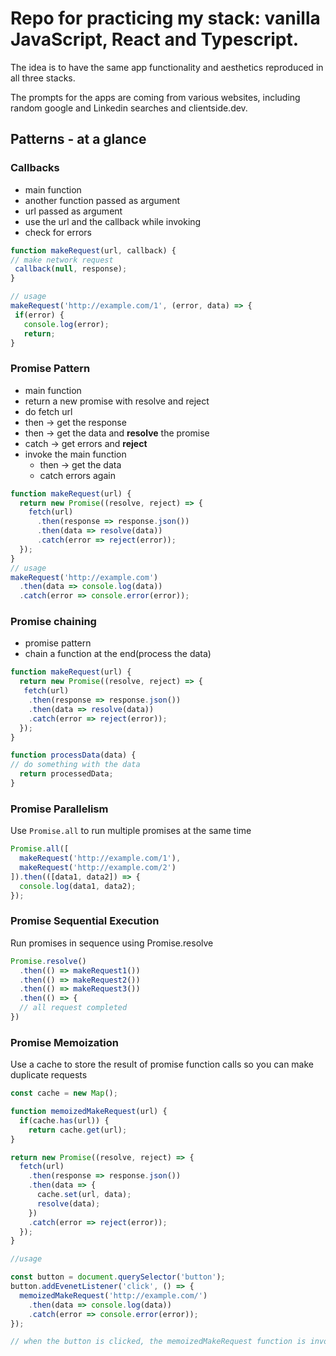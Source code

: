 # Repo for practicing my stack: vanilla JavaScript, React and Typescript.

The idea is to have the same app functionality and aesthetics reproduced in all three stacks.

The prompts for the apps are coming from various websites, including random google and Linkedin searches and clientside.dev.

## Patterns - at a glance

### Callbacks

- main function
- another function passed as argument
- url passed as argument
- use the url and the callback while invoking
- check for errors

```JavaScript
function makeRequest(url, callback) {
// make network request
 callback(null, response);
}

// usage
makeRequest('http://example.com/1', (error, data) => {
 if(error) {
   console.log(error);
   return;
}
```

### Promise Pattern

- main function
- return a new promise with resolve and reject
- do fetch url
- then -> get the response
- then -> get the data and **resolve** the promise
- catch -> get errors and **reject**
- invoke the main function
  - then -> get the data
  - catch errors again

```JavaScript
function makeRequest(url) {
  return new Promise((resolve, reject) => {
    fetch(url)
      .then(response => response.json())
      .then(data => resolve(data))
      .catch(error => reject(error));
  });
}
// usage
makeRequest('http://example.com')
  .then(data => console.log(data))
  .catch(error => console.error(error));
```

### Promise chaining

- promise pattern
- chain a function at the end(process the data)

```JavaScript
function makeRequest(url) {
  return new Promise((resolve, reject) => {
   fetch(url)
    .then(response => response.json())
    .then(data => resolve(data))
    .catch(error => reject(error));
  });
}

function processData(data) {
// do something with the data
  return processedData;
}
```

### Promise Parallelism

Use `Promise.all` to run multiple promises at the same time

```JavaScript
Promise.all([
  makeRequest('http://example.com/1'),
  makeRequest('http://example.com/2')
]).then(([data1, data2]) => {
  console.log(data1, data2);
});

```

### Promise Sequential Execution

Run promises in sequence using Promise.resolve

```JavaScript
Promise.resolve()
  .then(() => makeRequest1())
  .then(() => makeRequest2())
  .then(() => makeRequest3())
  .then(() => {
  // all request completed
})
```

### Promise Memoization

Use a cache to store the result of promise function calls so you can make duplicate requests

```JavaScript
const cache = new Map();

function memoizedMakeRequest(url) {
  if(cache.has(url)) {
    return cache.get(url);
}

return new Promise((resolve, reject) => {
  fetch(url)
    .then(response => response.json())
    .then(data => {
      cache.set(url, data);
      resolve(data);
    })
    .catch(error => reject(error));
  });
}

//usage

const button = document.querySelector('button');
button.addEvenetListener('click', () => {
  memoizedMakeRequest('http://example.com/')
    .then(data => console.log(data))
    .catch(error => console.error(error));
});

// when the button is clicked, the memoizedMakeRequest function is invoked. If the request URL is already cached, the cached data is returned, otherwise a new request is made and cached for future request

```
